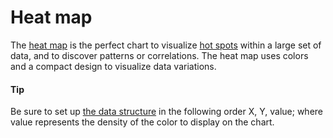 # Heat map
The [heat map](https://api.highcharts.com/highcharts/plotOptions.heatmap) is the perfect chart to visualize [hot spots](https://smartvikisogn.github.io/HChartsCatalog/webpages/hotspots.html) within a large set of data, and to discover patterns or correlations. The heat map uses colors and a compact design to visualize data variations.
#### Tip
Be sure to set up [the data structure](https://api.highcharts.com/highmaps/series.heatmap.data) in the following order X, Y, value; where value represents the density of the color to display on the chart.